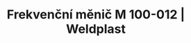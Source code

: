 ---
Link: "file:/Users/vinayakpatel/Downloads/www.weldplast.cz/frekvencni-menic-m-100-012"
product_name: "Frekvenční měnič M 100-012230 V / do 750 W (ROBUST,SILENCE,ASO)"
product_id: "Obj. číslo:153.358"
title: "Frekvenční měnič M 100-012 | Weldplast"
product_desc: "Frekvenční měniče M 100-012 a M 100-034 umožňují nastavovat objem vzduchu a výkon ohřevu nezávisle na sobě a přesně. Umožňují také nastavení vyššího či nižšího průtoku vzduchu."
product_specs: "Značka konformity, Značka schválení, Třída ochrany I, NapětíV~1 x 200 - 240, PříkonWmax. 750, FrekvenceHz50 / 60, Hmotnostkg0,7"
product_downloads: "FREKVENČNÍ MĚNIČE- produktový list																								stáhnout																								, TECHNOLOGIE HORKÉHO VZDUCHU - katalog																								stáhnout																								"
href: "https://www.weldplast.cz/files/frekvencni-menice-m100-012-m100-034.pdf, https://www.weldplast.cz/files/frekvencni-menice-m100-012-m100-034.pdf, https://www.weldplast.cz/files/katalog-ph-web.pdf, https://www.weldplast.cz/files/katalog-ph-web.pdf"
accessories: "Frekvenční měnič M 100-0343 x 400 V do 2200 W (AIRPACK)"
similar_products: ""
---